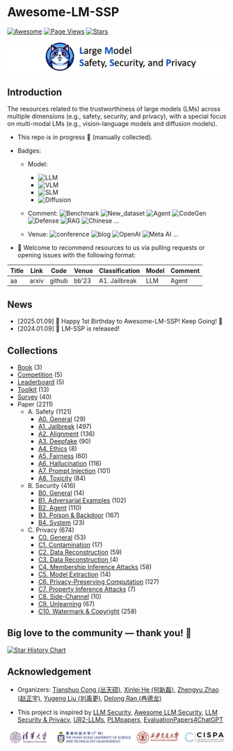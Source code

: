 # Awesome-LM-SSP

[![Awesome](https://awesome.re/badge.svg)](https://awesome.re)
[![Page Views](https://badges.toozhao.com/badges/01HMRJE3211AJ2QD2X9AKTQG67/blue.svg)](.)
[![Stars](https://img.shields.io/github/stars/ThuCCSLab/Awesome-LM-SSP)](.)

[<img src="figure/title_new.png" alt="Awesome-LM-SSP" width="1000" height="auto" class="center">](.)

## Introduction 
The resources related to the trustworthiness of large models (LMs) across multiple dimensions (e.g., safety, security, and privacy),                  with a special focus on multi-modal LMs (e.g., vision-language models and diffusion models). 

- This repo is in progress :seedling: (manually collected).
- Badges: 

    - Model:
        - ![LLM](https://img.shields.io/badge/LLM_(Large_Language_Model)-589cf4)
        - ![VLM](https://img.shields.io/badge/VLM_(Vision_Language_Model)-c7688b) 
        - ![SLM](https://img.shields.io/badge/SLM_(Speech_Language_Model)-39c5bb) 
        - ![Diffusion](https://img.shields.io/badge/Diffusion-a99cf4)

    - Comment: ![Benchmark](https://img.shields.io/badge/Benchmark-87b800) ![New_dataset](https://img.shields.io/badge/New_dataset-87b800) ![Agent](https://img.shields.io/badge/Agent-87b800)                 ![CodeGen](https://img.shields.io/badge/CodeGen-87b800) ![Defense](https://img.shields.io/badge/Defense-87b800) ![RAG](https://img.shields.io/badge/RAG-87b800) ![Chinese](https://img.shields.io/badge/Chinese-87b800) ...

   - Venue: ![conference](https://img.shields.io/badge/conference-f1b800) ![blog](https://img.shields.io/badge/blog-f1b800) ![OpenAI](https://img.shields.io/badge/OpenAI-f1b800)  ![Meta AI](https://img.shields.io/badge/Meta_AI-f1b800) ...

- :sunflower: Welcome to recommend resources to us via pulling requests or opening issues with the following format: 

| Title | Link  | Code |   Venue |  Classification |  Model | Comment | 
| ---- |---- |---- |---- |---- |----|----| 
| aa |  arxiv | github  | bb'23    |  A1. Jailbreak | LLM  | Agent | 

## News
- [2025.01.09] 🎂 Happy 1st Birthday to Awesome-LM-SSP! Keep Going! 💪
- [2024.01.09] 🚀 LM-SSP is released!

## Collections
- [Book](collection/book.md) (3)
- [Competition](collection/competition.md) (5)
- [Leaderboard](collection/leaderboard.md) (5)
- [Toolkit](collection/toolkit.md) (13)
- [Survey](collection/survey.md) (40)
- Paper (2211)
    - A. Safety (1121)
        - [A0. General](collection/paper/safety/general.md) (29)
        - [A1. Jailbreak](collection/paper/safety/jailbreak.md) (497)
        - [A2. Alignment](collection/paper/safety/alignment.md) (136)
        - [A3. Deepfake](collection/paper/safety/deepfake.md) (90)
        - [A4. Ethics](collection/paper/safety/ethics.md) (8)
        - [A5. Fairness](collection/paper/safety/fairness.md) (60)
        - [A6. Hallucination](collection/paper/safety/hallucination.md) (116)
        - [A7. Prompt Injection](collection/paper/safety/prompt_injection.md) (101)
        - [A8. Toxicity](collection/paper/safety/toxicity.md) (84)
    - B. Security (416)
        - [B0. General](collection/paper/security/general.md) (14)
        - [B1. Adversarial Examples](collection/paper/security/adversarial_examples.md) (102)
        - [B2. Agent](collection/paper/security/agent.md) (110)
        - [B3. Poison & Backdoor](collection/paper/security/poison_&_backdoor.md) (167)
        - [B4. System](collection/paper/security/system.md) (23)
    - C. Privacy (674)
        - [C0. General](collection/paper/privacy/general.md) (53)
        - [C1. Contamination](collection/paper/privacy/contamination.md) (17)
        - [C2. Data Reconstruction](collection/paper/privacy/data_reconstruction.md) (59)
        - [C3. Data Reconstruction ](collection/paper/privacy/data_reconstruction_.md) (4)
        - [C4. Membership Inference Attacks](collection/paper/privacy/membership_inference_attacks.md) (58)
        - [C5. Model Extraction](collection/paper/privacy/model_extraction.md) (14)
        - [C6. Privacy-Preserving Computation](collection/paper/privacy/privacy-preserving_computation.md) (127)
        - [C7. Property Inference Attacks](collection/paper/privacy/property_inference_attacks.md) (7)
        - [C8. Side-Channel](collection/paper/privacy/side-channel.md) (10)
        - [C9. Unlearning](collection/paper/privacy/unlearning.md) (67)
        - [C10. Watermark & Copyright](collection/paper/privacy/watermark_&_copyright.md) (258)

## Big love to the community — thank you! 🙏

[![Star History Chart](https://api.star-history.com/svg?repos=ThuCCSLab/Awesome-LM-SSP&type=Date)](https://star-history.com/#ThuCCSLab/Awesome-LM-SSP&Date)

## Acknowledgement

- Organizers: [Tianshuo Cong (丛天硕)](https://tianshuocong.github.io/), [Xinlei He (何新磊)](https://xinleihe.github.io/), [Zhengyu Zhao (赵正宇)](https://zhengyuzhao.github.io/), [Yugeng Liu (刘禹更)](https://liu.ai/), [Delong Ran (冉德龙)](https://github.com/eggry)

- This project is inspired by [LLM Security](https://llmsecurity.net/), [Awesome LLM Security](https://github.com/corca-ai/awesome-llm-security), [LLM Security & Privacy](https://github.com/chawins/llm-sp),             [UR2-LLMs](https://github.com/jxzhangjhu/Awesome-LLM-Uncertainty-Reliability-Robustness), [PLMpapers](https://github.com/thunlp/PLMpapers), [EvaluationPapers4ChatGPT](https://github.com/THU-KEG/EvaluationPapers4ChatGPT)

<p align="center"><img src="figure/logo.png" width="900" /></p>